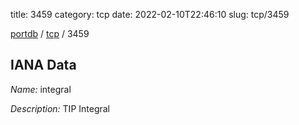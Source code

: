 title: 3459
category: tcp
date: 2022-02-10T22:46:10
slug: tcp/3459

[portdb](/) / [tcp](/category/tcp.html) / 3459


## IANA Data

_Name:_ integral

_Description:_ TIP Integral

